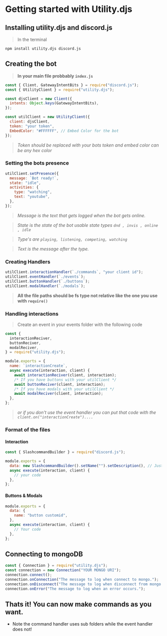 # Getting started with Utility.djs

## Installing utility.djs and discord.js

> In the terminal

```
npm install utility.djs discord.js
```

## Creating the bot

> **In your main file probbably `index.js`**

```js
const { Client, GatewayIntentBits } = require("discord.js");
const { UtilityClient } = require("utility.djs");

const djsClient = new Client({
  intents: Object.keys(GatewayIntentBits),
});

const utilClient = new UtilityClient({
  client: djsClient,
  token: "your token",
  EmbedColor: "#FFFFFF", // Embed Color for the bot
});
```

> _Token should be replaced with your bots token and embed color can be any hex color_

### Setting the bots presence

```js
utilClient.setPresence({
  message: `Bot ready!`,
  state: "idle",
  activities: {
    type: "watching",
    text: "youtube",
  },
});
```

> _Message is the text that gets logged when the bot gets online._

> _State is the state of the bot usable state types `dnd , invis , online , idle`_

> _Type's are `playing, listening, competing, watching`_

> _Text is the message after the type._

### Creating Handlers

```js
utilClient.interactionHandler(`./commands`, "your client id");
utilClient.eventHandler(`./events`);
utilClient.buttonHandler(`./buttons`);
utilClient.modalHandler(`./modals`);
```

> **All the file paths should be fs type not relative like the one you use with `require()`**

### Handling interactions

> Create an event in your events folder with the following code

```js
const {
  interactionReciver,
  buttonReciver,
  modalReciver,
} = require("utility.djs");

module.exports = {
  name: `interactionCreate`,
  async execute(interaction, client) {
    await interactionReciver(client, interaction);
    /* If you have buttons with your utilClient */
    await buttonReciver(client, interaction);
    /* If you have modals with your utilClient */
    await modalReciver(client, interaction);
  },
};
```

> _or if you don't use the event handler you can put that code with the `client.on("interactionCreate")....`_

### Format of the files

#### Interaction

```js
const { SlashcommandBuilder } = require("discord.js");

module.exports = {
  data: new SlashcommandBuilder().setName("").setDescription(), // Just the discord.js slash command builder.
  async execute(interaction, client) {
    // your code
  },
};
```

#### Buttons & Modals

```js
module.exports = {
  data: {
    name: "button customid",
  },
  async execute(interaction, client) {
    // Your code
  },
};
```

## Connecting to mongoDB

```js
const { Connection } = require("utility.djs");
const connection = new Connection("YOUR MONGO URI");
connection.connect();
connection.onConnection("The message to log when connect to mongo.");
connection.onDisconnect("The message to log when disconnect from mongo.");
connection.onError("The message to log when an error occurs.");
```

## Thats it! You can now make commands as you want.

- Note the command handler uses sub folders while the event handler does not!
